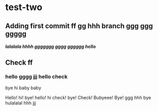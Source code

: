 # test-two

## Adding first commit ff gg hhh branch ggg ggg ggggg

##### lalalala hhhh ggggggg gggg gggggg hello
## Check ff 
### hello gggg jjj hello check

bye
hi baby baby

Hello! hi! bye! hello! hi check! bye! Check! Bubyeee! Bye!
ggg hhh bye hulalalal
hhh jjj
